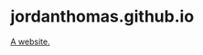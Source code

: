 jordanthomas.github.io
======================

<a href="https://www.jordanthomas.me">A website.</a>
